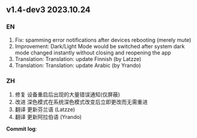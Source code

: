 ## **v1.4-dev3 2023.10.24**

### EN

1. Fix: spamming error notifications after devices rebooting (merely mute)
2. Improvement: Dark/Light Mode would be switched after system dark mode changed instantly without closing and reopening the app
3. Translation: Translation: update Finnish (by Latzze)
4. Translation: Translation: update Arabic (by Yrando)




### ZH

1. 修复 设备重启后出现的大量错误通知(仅屏蔽)
2. 改进 深色模式在系统深色模式改变后立即更改而无需重进
3. 翻译 更新芬兰语 (Latzze)
4. 翻译 更新阿拉伯语 (Yrando)




**Commit log**: 


